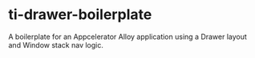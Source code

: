# ti-drawer-boilerplate
A boilerplate for an Appcelerator Alloy application using a Drawer layout and Window stack nav logic.
